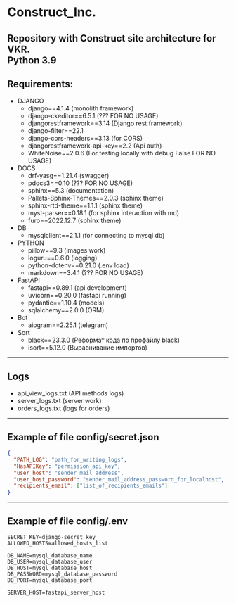 # Construct_Inc.

Repository with Construct site architecture for VKR. \
Python 3.9
---

## Requirements:
- DJANGO
  - django==4.1.4 (monolith framework)
  - django-ckeditor==6.5.1 (??? FOR NO USAGE)
  - djangorestframework==3.14 (Django rest framework)
  - django-filter==22.1
  - django-cors-headers==3.13 (for CORS)
  - djangorestframework-api-key==2.2 (Api auth)
  - WhiteNoise==2.0.6 (For testing locally with debug False FOR NO USAGE)
- DOCS
  - drf-yasg==1.21.4 (swagger)
  - pdocs3==0.10 (??? FOR NO USAGE)
  - sphinx==5.3 (documentation)
  - Pallets-Sphinx-Themes==2.0.3 (sphinx theme)
  - sphinx-rtd-theme==1.1.1 (sphinx theme)
  - myst-parser==0.18.1 (for sphinx interaction with md)
  - furo==2022.12.7 (sphinx theme)
- DB
  - mysqlclient==2.1.1 (for connecting to mysql db)
- PYTHON
  - pillow==9.3 (images work)
  - loguru==0.6.0 (logging)
  - python-dotenv==0.21.0 (.env load)
  - markdown==3.4.1 (??? FOR NO USAGE)
- FastAPI
  - fastapi==0.89.1 (api development)
  - uvicorn==0.20.0 (fastapi running)
  - pydantic==1.10.4 (models)
  - sqlalchemy==2.0.0 (ORM)
- Bot
  - aiogram==2.25.1 (telegram)
- Sort
  - black==23.3.0 (Реформат кода по профайлу black)
  - isort==5.12.0 (Выравнивание импортов)
---
## Logs
- api_view_logs.txt (API methods logs)
- server_logs.txt (server work)
- orders_logs.txt (logs for orders)

---
## Example of file config/secret.json
```json
{
  "PATH_LOG": "path_for_writing_logs",
  "HasAPIKey": "permission_api_key",
  "user_host": "sender_mail_address",
  "user_host_password": "sender_mail_address_password_for_localhost",
  "recipients_email": ["list_of_recipients_emails"]
}
```
---
## Example of file config/.env
```text
SECRET_KEY=django-secret_key
ALLOWED_HOSTS=allowed_hosts_list

DB_NAME=mysql_database_name
DB_USER=mysql_database_user
DB_HOST=mysql_database_host
DB_PASSWORD=mysql_database_password
DB_PORT=mysql_database_port

SERVER_HOST=fastapi_server_host
```
